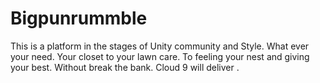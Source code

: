 # Bigpunrummble
This is a platform in the stages of Unity community and Style. What ever your need. Your closet to your lawn care. To feeling your nest and giving your best. Without break the bank. Cloud 9 will deliver . 
